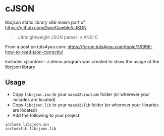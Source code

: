 # cJSON

libcjson static library x86 masm port of https://github.com/DaveGamble/cJSON

> Ultralightweight JSON parser in ANSI C

From a post on tuts4you.com: https://forum.tuts4you.com/topic/39996-how-to-read-json-correctly/

Includes cjsontree - a demo program was created to show the usage of the libcjson library

## Usage

* Copy `libcjson.inc` to your `masm32\include` folder (or wherever your includes are located)
* Copy `libcjson.lib` to your `masm32\lib` folder (or wherever your libraries are located)
* Add the following to your project:
```assembly
include libcjson.inc
includelib libcjson.lib
```


